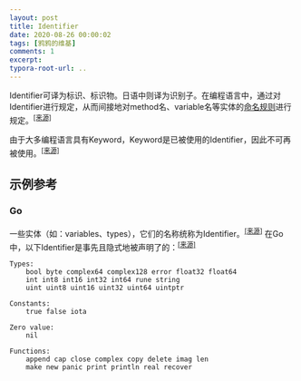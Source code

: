 ```yaml
---
layout: post
title: Identifier
date: 2020-08-26 00:00:02
tags: [鸦鸦的维基]
comments: 1
excerpt:
typora-root-url: ..
---
```




Identifier可译为标识、标识物。日语中则译为识别子。在编程语言中，通过对Identifier进行规定，从而间接地对method名、variable名等实体的<u>命名规则</u>进行规定。<sup>[[来源]](https://docs.oracle.com/javase/tutorial/java/nutsandbolts/variables.html)</sup>

由于大多编程语言具有Keyword，Keyword是已被使用的Identifier，因此不可再被使用。<sup>[[来源]](https://docs.oracle.com/javase/tutorial/java/nutsandbolts/_keywords.html)</sup>

## 示例参考

### Go

一些实体（如：variables、types），它们的名称统称为Identifier。<sup>[[来源]](https://golang.org/ref/spec#Identifiers)</sup> 在Go中，以下Identifier是事先且隐式地被声明了的：<sup>[[来源]](https://golang.org/ref/spec#Predeclared_identifiers)</sup>

```
Types:
	bool byte complex64 complex128 error float32 float64
	int int8 int16 int32 int64 rune string
	uint uint8 uint16 uint32 uint64 uintptr

Constants:
	true false iota

Zero value:
	nil

Functions:
	append cap close complex copy delete imag len
	make new panic print println real recover
```